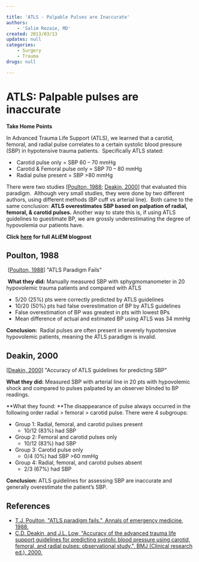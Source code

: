```yaml
---

title: 'ATLS - Palpable Pulses are Inaccurate'
authors:
    - 'Salim Rezaie, MD'
created: 2013/03/13
updates: null
categories:
    - Surgery
    - Trauma
drugs: null

---
```





# ATLS: Palpable pulses are inaccurate

**Take Home Points**

In Advanced Trauma Life Support (ATLS), we learned that a carotid, femoral, and radial pulse correlates to a certain systolic blood pressure (SBP) in hypotensive trauma patients.  Specifically ATLS stated:

-    Carotid pulse only = SBP 60 – 70 mmHg
-    Carotid & Femoral pulse only = SBP 70 – 80 mmHg
-    Radial pulse present = SBP &gt;80 mmHg

There were two studies \[[Poulton, 1988](http://www.ncbi.nlm.nih.gov/pubmed/3337405); [Deakin, 2000](http://www.ncbi.nlm.nih.gov/pubmed/10987771)\] that evaluated this paradigm.  Although very small studies, they were done by two different authors, using different methods (BP cuff vs arterial line).  Both came to the same conclusion: **ATLS overestimates SBP based on palpation of radial, femoral, & carotid pulses.** Another way to state this is, if using ATLS guidelines to guestimate BP, we are grossly underestimating the degree of hypovolemia our patients have.

**Click [here](http://academiclifeinem.com/is-atls-wrong-about-palpable-blood-pressure-estimates/) for full ALiEM blogpost**

## Poulton, 1988

 \[[Poulton, 1988](http://www.ncbi.nlm.nih.gov/pubmed/3337405)\] "ATLS Paradigm Fails"

 **What they did:** Manually measured SBP with sphygmomanometer in 20 hypovolemic trauma patients and compared with ATLS
-   5/20 (25%) pts were correctly predicted by ATLS guidelines
-   10/20 (50%) pts had false overestimation of BP by ATLS guidelines
-   False overestimation of BP was greatest in pts with lowest BPs
-   Mean difference of actual and estimated BP using ATLS was 34 mmHg

**Conclusion:**  Radial pulses are often present in severely hypotensive hypovolemic patients, meaning the ATLS paradigm is invalid.

## Deakin, 2000

\[[Deakin, 2000](http://www.ncbi.nlm.nih.gov/pubmed/10987771)\] "Accuracy of ATLS guidelines for predicting SBP"

**What they did:** Measured SBP with arterial line in 20 pts with hypovolemic shock and compared to pulses palpated by an observer blinded to BP readings.

**What they found: **The disappearance of pulse always occurred in the following order radial &gt; femoral &gt; carotid pulse. There were 4 subgroups:
-   Group 1: Radial, femoral, and carotid pulses present
    -   10/12 (83%) had SBP
-   Group 2: Femoral and carotid pulses only
    -   10/12 (83%) had SBP
-   Group 3: Carotid pulse only
    -   0/4 (0%) had SBP &gt;60 mmHg
-   Group 4: Radial, femoral, and carotid pulses absent
    -   2/3 (67%) had SBP

**Conclusion:** ATLS guidelines for assessing SBP are inaccurate and generally overestimate the patient’s SBP. 

## References

-   [T.J. Poulton, "ATLS paradigm fails.", Annals of emergency medicine, 1988.](http://www.ncbi.nlm.nih.gov/pubmed/3337405)
-   [C.D. Deakin, and J.L. Low, "Accuracy of the advanced trauma life support guidelines for predicting systolic blood pressure using carotid, femoral, and radial pulses: observational study.", BMJ (Clinical research ed.), 2000.](http://www.ncbi.nlm.nih.gov/pubmed/10987771)
